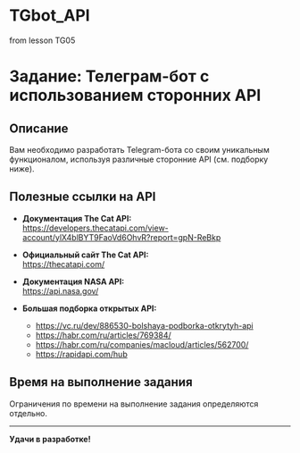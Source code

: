 # TGbot_API
from lesson TG05

# Задание: Телеграм-бот с использованием сторонних API

## Описание

Вам необходимо разработать Telegram-бота со своим уникальным функционалом, используя различные сторонние API (см. подборку ниже).

## Полезные ссылки на API

- **Документация The Cat API:**  
  https://developers.thecatapi.com/view-account/ylX4blBYT9FaoVd6OhvR?report=gpN-ReBkp

- **Официальный сайт The Cat API:**  
  https://thecatapi.com/

- **Документация NASA API:**  
  https://api.nasa.gov/

- **Большая подборка открытых API:**  
  - https://vc.ru/dev/886530-bolshaya-podborka-otkrytyh-api  
  - https://habr.com/ru/articles/769384/  
  - https://habr.com/ru/companies/macloud/articles/562700/  
  - https://rapidapi.com/hub

## Время на выполнение задания

Ограничения по времени на выполнение задания определяются отдельно.

---

**Удачи в разработке!**
